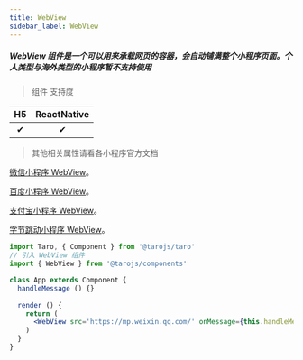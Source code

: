 ```yaml
---
title: WebView
sidebar_label: WebView
---
```


##### WebView 组件是一个可以用来承载网页的容器，会自动铺满整个小程序页面。个人类型与海外类型的小程序暂不支持使用

> 组件 支持度

| H5 | ReactNative |
| :-: | :-: |
| ✔ | ✔ |


>其他相关属性请看各小程序官方文档

[微信小程序 WebView](https://developers.weixin.qq.com/miniprogram/dev/component/web-view.html)。

[百度小程序 WebView](https://smartprogram.baidu.com/docs/develop/component/open/#web-view)。

[支付宝小程序 WebView](https://docs.alipay.com/mini/component/web-view)。

[字节跳动小程序 WebView](https://developer.toutiao.com/docs/comp/web-view.html)。

```jsx
import Taro, { Component } from '@tarojs/taro'
// 引入 WebView 组件
import { WebView } from '@tarojs/components'

class App extends Component {
  handleMessage () {}
  
  render () {
    return (
      <WebView src='https://mp.weixin.qq.com/' onMessage={this.handleMessage} />
    )
  }
}
```
